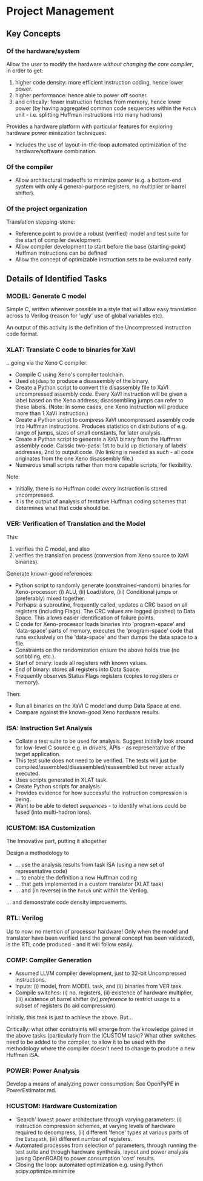 

# Project Management #


## Key Concepts ##

### Of the hardware/system

Allow the user to modify the hardware _without changing the core compiler_, in order to get:
1. higher code density: more efficient instruction coding, hence lower power.
2. higher performance: hence able to power off sooner.
3. and critically: fewer instruction fetches from memory, hence lower power (by having aggregated common code sequences within the `Fetch` unit - i.e. splitting Huffman instructions into many hadrons)

Provides a hardware platform with particular features for exploring hardware power miniization techniques:
* Includes the use of layout-in-the-loop automated optimization of the hardware/software combination.


### Of the compiler

* Allow architectural tradeoffs to minimize power (e.g. a bottom-end system with only 4 general-purpose registers, no multiplier or barrel shifter).

### Of the project organization

Translation stepping-stone:
* Reference point to provide a robust (verified) model and test suite for the start of compiler development.
* Allow compiler development to start before the base (starting-point) Huffman instructions can be defined
* Allow the concept of optimizable instruction sets to be evaluated early







## Details of Identified Tasks ##


### MODEL: Generate C model 

Simple C, written wherever possible in a style that will allow easy translation across to Verilog (reason for 'ugly' use of global variables etc).

An output of this activity is the definition of the Uncompressed instruction code format.


### XLAT: Translate C code to binaries for XaVI 

...going via the Xeno C compiler:
* Compile C using Xeno's compiler toolchain.
* Used `objdump` to produce a disassembly of the binary.
* Create a Python script to convert the disassembly file to XaVI uncompressed assembly code. Every XaVI instruction will be given a label based on the Xeno address; disassembling jumps can refer to these labels. (Note: In some cases, one Xeno instruction will produce more than 1 XaVI instruction.)
* Create a Python script to compress XaVI uncompressed assembly code into Huffman instructions. Produces statistics on distributions of e.g. range of jumps, sizes of small constants, for later analysis.
* Create a Python script to generate a XaVI binary from the Huffman assembly code. Calssic two-pass: 1st to build up dictionary of labels' addresses, 2nd to output code. (No linking is needed as such - all code originates from the one Xeno disassembly file.)
* Numerous small scripts rather than more capable scripts, for flexibility.

Note:
* Initially, there is no Huffman code: _every_ instruction is stored uncompressed.
* It is the output of analysis of tentative Huffman coding schemes that determines what that code should be.


### VER: Verification of Translation and the Model 

This:
1. verifies the C model, and also
2. verifies the translation process (conversion from Xeno source to XaVI binaries).

Generate known-good references:
* Python script to randomly generate (constrained-random) binaries for Xeno-processor: (i) ALU, (ii) Load/store, (iii) Conditional jumps or (preferably) mixed together.
* Perhaps: a subroutine, frequently called, updates a CRC based on all registers (including Flags). The CRC values are logged (pushed) to Data Space. This allows easier identification of failure points.
* C code for Xeno-processor loads binaries into 'program-space' and 'data-space' parts of memory, executes the 'program-space' code that runs exclusively on the 'data-space' and then dumps the data space to a file.
* Constraints on the randomization ensure the above holds true (no scribbling, etc.).
* Start of binary: loads all registers with known values.
* End of binary: stores all registers into Data Space.
* Frequently observes Status Flags registers (copies to registers or memory).

Then:
* Run all binaries on the XaVI C model and dump Data Space at end.
* Compare against the known-good Xeno hardware results.


### ISA: Instruction Set Analysis 

* Collate a test suite to be used for analysis. Suggest initially look around for low-level C source e.g. in drivers, APIs - as representative of the target application.
* This test suite does not need to be verified. The tests will just be compiled/assembled/disassembled/reassembled but never actually executed.
* Uses scripts generated in XLAT task.
* Create Python scripts for analysis.
* Provides evidence for how successful the instruction compression is being.
* Want to be able to detect _sequences_ - to identify what ions could be fused (into multi-hadron ions).


### ICUSTOM: ISA Customization 

The Innovative part, putting it altogether

Design a methodology to 
* ... use the analysis results from task ISA (using a new set of representative code)
* ... to enable the definition a new Huffman coding
* ... that gets implemented in a custom translator (XLAT task)
* ... and (in reverse) in the `Fetch` unit within the Verilog.

... and demonstrate code density improvements.


### RTL: Verilog 

Up to now: no mention of processor hardware!
Only when the model and translater have been verified (and the general concept has been validated), is the RTL code produced - and it will follow easily.


### COMP: Compiler Generation 

* Assumed LLVM compiler development, just to 32-bit Uncompressed instructions.
* Inputs: (i) model, from MODEL task, and (ii) binaries from VER task.
* Compile switches: (i) no. registers, (ii) existence of hardware multiplier, (iii) existence of barrel shifter (iv) _preference_ to restrict usage to a subset of registers (to aid compression).

Initially, this task is just to achieve the above. But...

Critically: what other constraints will emerge from the knowledge gained in the above tasks (particularly from the ICUSTOM task)?
What other switches need to be added to the compiler, to allow it to be used with the methodology where the compiler doesn't need to change to 
produce a new Huffman ISA.


### POWER: Power Analysis

Develop a means of analyzing power consumption: See OpenPyPE in PowerEstimator.md.


### HCUSTOM: Hardware Customization 

* 'Search' lowest power architecture through varying parameters: (i) instruction compression schemes, at varying levels of hardware required to decompress, (ii) different 'fence' types at various parts of the `Datapath`, (iii) different number of registers.
* Automated processes from selection of parameters, through running the test suite and through hardware synthesis, layout and power analysis (using OpenROAD) to power consumption 'cost' results.
* Closing the loop: automated optimization  e.g. using Python scipy.optimize.minimize


